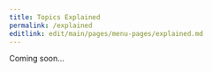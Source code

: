 ```yaml
---
title: Topics Explained
permalink: /explained
editlink: edit/main/pages/menu-pages/explained.md
---
```


Coming soon...